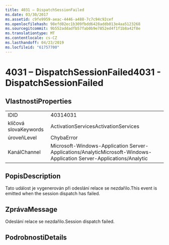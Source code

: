 ```yaml
---
title: 4031 – DispatchSessionFailed
ms.date: 03/30/2017
ms.assetid: c9fe9959-aeac-4446-a488-7c7c94c92cef
ms.openlocfilehash: 98efd02ec1b309fbdd6428addb013e4aa5123268
ms.sourcegitcommit: 9b552addadfb57fab0b9e7852ed4f1f1b8a42f8e
ms.translationtype: MT
ms.contentlocale: cs-CZ
ms.lasthandoff: 04/23/2019
ms.locfileid: "61757700"
---
```

# <a name="4031---dispatchsessionfailed"></a><span data-ttu-id="42f27-102">4031 – DispatchSessionFailed</span><span class="sxs-lookup"><span data-stu-id="42f27-102">4031 - DispatchSessionFailed</span></span>
## <a name="properties"></a><span data-ttu-id="42f27-103">Vlastnosti</span><span class="sxs-lookup"><span data-stu-id="42f27-103">Properties</span></span>  
  
|||  
|-|-|  
|<span data-ttu-id="42f27-104">ID</span><span class="sxs-lookup"><span data-stu-id="42f27-104">ID</span></span>|<span data-ttu-id="42f27-105">4031</span><span class="sxs-lookup"><span data-stu-id="42f27-105">4031</span></span>|  
|<span data-ttu-id="42f27-106">klíčová slova</span><span class="sxs-lookup"><span data-stu-id="42f27-106">Keywords</span></span>|<span data-ttu-id="42f27-107">ActivationServices</span><span class="sxs-lookup"><span data-stu-id="42f27-107">ActivationServices</span></span>|  
|<span data-ttu-id="42f27-108">úroveň</span><span class="sxs-lookup"><span data-stu-id="42f27-108">Level</span></span>|<span data-ttu-id="42f27-109">Chyba</span><span class="sxs-lookup"><span data-stu-id="42f27-109">Error</span></span>|  
|<span data-ttu-id="42f27-110">Kanál</span><span class="sxs-lookup"><span data-stu-id="42f27-110">Channel</span></span>|<span data-ttu-id="42f27-111">Microsoft-Windows-Application Server-Applications/Analytic</span><span class="sxs-lookup"><span data-stu-id="42f27-111">Microsoft-Windows-Application Server-Applications/Analytic</span></span>|  
  
## <a name="description"></a><span data-ttu-id="42f27-112">Popis</span><span class="sxs-lookup"><span data-stu-id="42f27-112">Description</span></span>  
 <span data-ttu-id="42f27-113">Tato událost je vygenerován při odeslání relace se nezdařilo.</span><span class="sxs-lookup"><span data-stu-id="42f27-113">This event is emitted when the session dispatch has failed.</span></span>  
  
## <a name="message"></a><span data-ttu-id="42f27-114">Zpráva</span><span class="sxs-lookup"><span data-stu-id="42f27-114">Message</span></span>  
 <span data-ttu-id="42f27-115">Odeslání relace se nezdařilo.</span><span class="sxs-lookup"><span data-stu-id="42f27-115">Session dispatch failed.</span></span>  
  
## <a name="details"></a><span data-ttu-id="42f27-116">Podrobnosti</span><span class="sxs-lookup"><span data-stu-id="42f27-116">Details</span></span>
